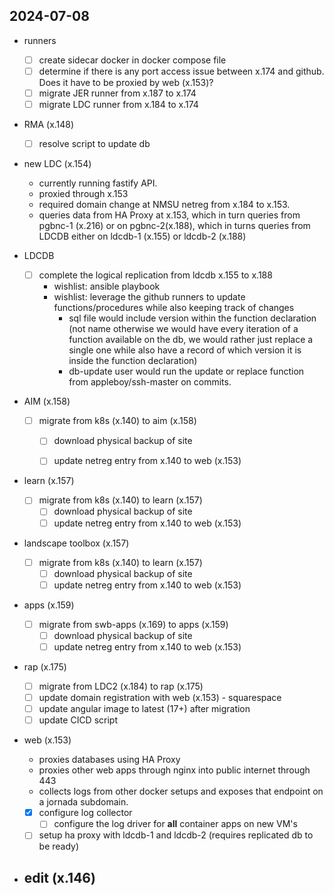 ## 2024-07-08
- runners
  - [ ] create sidecar docker in docker compose file
  - [ ] determine if there is any port access issue between x.174 and github. Does it have to be proxied by web (x.153)?
  - [ ] migrate JER runner from x.187 to x.174
  - [ ] migrate LDC runner from x.184 to x.174 

- RMA (x.148)
  - [ ] resolve script to update db 

- new LDC (x.154)
  - currently running fastify API.
  - proxied through x.153
  - required domain change at NMSU netreg from x.184 to x.153.
  - queries data from HA Proxy at x.153, which in turn queries from pgbnc-1  (x.216) or on pgbnc-2(x.188), which in turns queries from LDCDB either on ldcdb-1 (x.155) or ldcdb-2 (x.188) 

- LDCDB
  - [ ] complete the logical replication from ldcdb x.155 to x.188
    - wishlist: ansible playbook 
    - wishlist: leverage the github runners to update functions/procedures while also keeping track of changes
      - sql file would include version within the function declaration (not name otherwise we would have every iteration of a function available on the db, we would rather just replace a single one while also have a record of which version it is inside the function declaration)
      - db-update user would run the update or replace function from appleboy/ssh-master on commits.

- AIM (x.158)
  - [ ] migrate from k8s (x.140) to aim (x.158)
    - [ ] download physical backup of site
    - [ ] update netreg entry from x.140 to web (x.153)
  

- learn (x.157)
  - [ ] migrate from k8s (x.140) to learn (x.157)
    - [ ] download physical backup of site
    - [ ] update netreg entry from x.140 to web (x.153)

- landscape toolbox (x.157)
  - [ ] migrate from k8s (x.140) to learn (x.157)
    - [ ] download physical backup of site
    - [ ] update netreg entry from x.140 to web (x.153)

- apps (x.159)
  - [ ] migrate from swb-apps (x.169) to apps (x.159)
    - [ ] download physical backup of site
    - [ ] update netreg entry from x.140 to web (x.153)

- rap (x.175) 
  - [ ] migrate from LDC2 (x.184) to rap (x.175)
  - [ ] update domain registration with web (x.153) - squarespace
  - [ ] update angular image to latest (17+) after migration
  - [ ] update CICD script

- web (x.153)
  - proxies databases using HA Proxy 
  - proxies other web apps through nginx into public internet through 443
  -  collects logs from other docker setups and exposes that endpoint on a jornada subdomain. 
  - [x] configure log collector 
    - [ ] configure the log driver for **all** container apps on new VM's 
  - [ ] setup ha proxy with ldcdb-1 and ldcdb-2 (requires replicated db to be ready)

- edit (x.146)
  - 


